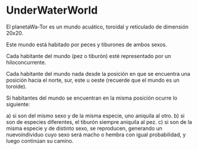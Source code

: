 UnderWaterWorld
===============

El planetaWa-Tor es un mundo acuático, toroidal y reticulado de dimensión 20x20.
 
Este mundo está habitado por peces y tiburones de ambos sexos. 

Cada habitante del mundo (pez o tiburón) esté representado por un hiloconcurrente.
 
Cada habitante del mundo nada desde la posición en que se encuentra una posición hacia el norte, sur, este u oeste 
(recuerde que el mundo es un toroide).
 
Si habitantes del mundo se encuentran en la misma posición ocurre lo siguiente:

a) si son del mismo sexo y de la misma especie, uno aniquila al otro. 
b) si son de especies diferentes, el tiburón siempre aniquila al pez.
c) si son de la misma especie y de distinto sexo, se reproducen, 
generando un nuevoindividuo cuyo sexo será macho o hembra con igual probabilidad, y luego continúan su camino.
